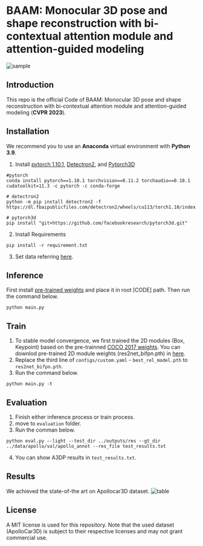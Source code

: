 # BAAM: Monocular 3D pose and shape reconstruction with bi-contextual attention module and attention-guided modeling

![sample](https://github.com/gywns6287/BAAM/blob/main/for_git/resutls.png)

## Introduction
This repo is the official Code of  BAAM: Monocular 3D pose and shape reconstruction with bi-contextual attention module and attention-guided modeling (**CVPR 2023**).

## Installation
We recommend you to use an **Anaconda** virtual environment with **Python 3.9**. 

1. Install [pytorch 1.10.1](https://pytorch.org/get-started/previous-versions/), [Detectron2](https://detectron2.readthedocs.io/en/latest/tutorials/install.html), and [Pytorch3D](https://github.com/facebookresearch/pytorch3d/blob/main/INSTALL.md)
```
#pytorch
conda install pytorch==1.10.1 torchvision==0.11.2 torchaudio==0.10.1 cudatoolkit=11.3 -c pytorch -c conda-forge

# detectron2
python -m pip install detectron2 -f https://dl.fbaipublicfiles.com/detectron2/wheels/cu113/torch1.10/index.html

# pytorch3d
pip install "git+https://github.com/facebookresearch/pytorch3d.git"
```
2. Install Requirements
```
pip install -r requirement.txt
```
3. Set data referring [here](https://github.com/gywns6287/BAAM/blob/main/for_git/directory.md).

## Inference
First install [pre-trained weights](https://drive.google.com/file/d/1oM-iA5Z-8AOBgX5hUCfAoLX8hcn4YBpp/view?usp=sharing) and place it in root [CODE] path. Then run the command below.
```
python main.py
```

## Train
1. To stable model convergence, we first trained the 2D modules (Box, Keypoint) based on the pre-trainned [COCO 2017 weights](https://drive.google.com/file/d/1GZyzJLB3FTcs8C7MpZRQWw44liYPyOMD/edit). You can downlod pre-trained 2D module weights (res2net_bifpn.pth) in [here](https://drive.google.com/file/d/1aX_-SfHtXAdE-frgrbrlQYuWddhwX3V3/view?usp=drive_link).
2. Replace the third line of `configs/custom.yaml` - `best_rel_model.pth` to `res2net_bifpn.pth`.
3. Run the command below.
```
python main.py -t
```

## Evaluation
1. Finish either inference process or train process.
2. move to `evaluation` folder.
3. Run the comman below.
```
python eval.py --light --test_dir ../outputs/res --gt_dir ../data/apollo/val/apollo_annot --res_file test_results.txt
```
4. You can show A3DP results in `test_results.txt`.

## Results
We achieved the state-of-the art on Apollocar3D dataset.
![table](https://github.com/gywns6287/BAAM/blob/main/for_git/table.png)

## License

A MIT license is used for this repository. Note that the used dataset (ApolloCar3D) is subject to their respective licenses and may not grant commercial use.
